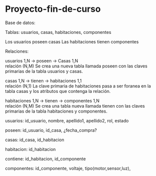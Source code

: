 # Proyecto-fin-de-curso

Base de datos:

Tablas: usuarios, casas, habitaciones, componentes

Los usuarios poseen casas
Las habitaciones tienen componentes

Relaciones:

usuarios 1,N -> poseen -> Casas 1,N               
relación (N,M)   Se crea una nueva tabla llamada poseen con las claves primarias de la tabla usuarios y casas.

casas 1,N -> tienen -> habitaciones 1,1           
relación (N,1)   La clave primaria de habitaciones pasa a ser foranea en la tabla casas y los atributos que contenga la relación.

habitaciones 1,N -> tienen -> componentes 1,N     
relación (N,M)   Se crea una tabla nueva llamada tienen con las claves primarias de la tabla habitaciones y componentes.



usuarios: id_usuario, nombre, apellido1, apellido2, rol, estado

poseen: id_usuario, id_casa, ¿fecha_compra?

casas: id_casa, id_habitacion

habitacion: id_habitacion 

contiene: id_habitacion, id_componente

componentes: id_componente, voltaje, tipo(motor,sensor,luz), 
